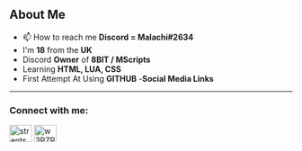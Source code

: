 **About Me**
-----------------------------------------------
- 📫 How to reach me **Discord = Malachi#2634**
- I'm **18** from the **UK**
- Discord **Owner** of **8BIT / MScripts**
- Learning **HTML, LUA, CSS**
- First Attempt At Using **GITHUB**
-**Social Media Links**
-----------------------------------------------
<h3 align="left">Connect with me:</h3>
<p align="left">
<a href="https://twitter.com/strentsm" target="blank"><img align="center" src="https://raw.githubusercontent.com/rahuldkjain/github-profile-readme-generator/master/src/images/icons/Social/twitter.svg" alt="strentsm" height="30" width="40" /></a>
<a href="https://discord.gg/w3PZPtDXZw" target="blank"><img align="center" src="https://raw.githubusercontent.com/rahuldkjain/github-profile-readme-generator/master/src/images/icons/Social/discord.svg" alt="w3PZPtDXZw" height="30" width="40" /></a>
</p>
